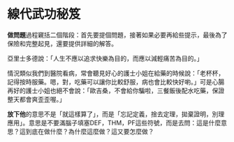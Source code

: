 # 線代武功秘笈

**做問題**過程寴括二個階段：首先要提個問題，接著如果必要再給些提示，最後為了保險和完整起見，還要提供詳細的解答。

亞里士多德說：「人生不應以追求快樂為目的，而應以減輕痛苦為目的。」

情況類似我們到醫院看病，常會聽見好心的護士小姐在給藥的時候說：「老杯杯，記得按時服藥。嗯，對，吃藥可以讓你比較舒服，病也會比較快好喲。」可是心腸再好的護士小姐也絕不會說：「歐吉桑，不會給你騙啦，三餐飯後配水吃藥，保證整天都會爽歪歪喔。」

**放下他**的意思不是「就這樣算了」，而是「忘記定義，捨去定理，拋棄證明，別理應用」。意思是不要滿腦子填塞DEF，THM，PF這些符號，而是去問：這是什麼意思？這到底在做什麼？為什麼這麼做？這又要怎麼做？

